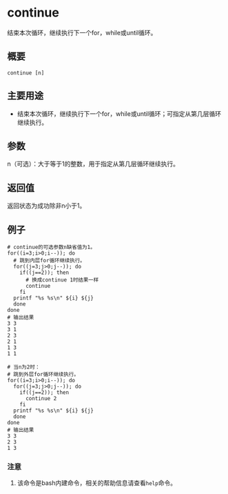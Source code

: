 continue
===

结束本次循环，继续执行下一个for，while或until循环。

## 概要

```shell
continue [n]
```

## 主要用途

- 结束本次循环，继续执行下一个for，while或until循环；可指定从第几层循环继续执行。


## 参数

n（可选）：大于等于1的整数，用于指定从第几层循环继续执行。

## 返回值

返回状态为成功除非n小于1。

## 例子

```shell
# continue的可选参数n缺省值为1。
for((i=3;i>0;i--)); do
  # 跳到内层for循环继续执行。
  for((j=3;j>0;j--)); do
    if((j==2)); then
      # 换成continue 1时结果一样
      continue
    fi
  printf "%s %s\n" ${i} ${j}
  done
done
# 输出结果
3 3
3 1
2 3
2 1
1 3
1 1
```

```shell
# 当n为2时：
# 跳到外层for循环继续执行。
for((i=3;i>0;i--)); do
  for((j=3;j>0;j--)); do
    if((j==2)); then
      continue 2
    fi
  printf "%s %s\n" ${i} ${j}
  done
done
# 输出结果
3 3
2 3
1 3
```

### 注意

1. 该命令是bash内建命令，相关的帮助信息请查看`help`命令。


<!-- Linux命令行搜索引擎：https://jaywcjlove.github.io/linux-command/ -->
